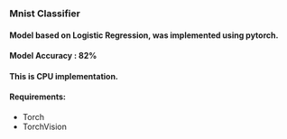 ### Mnist Classifier

#### Model based on Logistic Regression, was implemented using pytorch.
#### Model Accuracy : 82%
#### This is CPU implementation.

#### Requirements:
* Torch
* TorchVision
